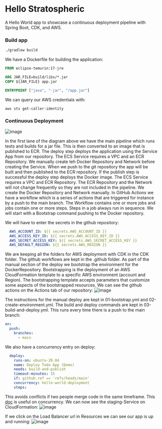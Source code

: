 # Hello Stratospheric

A Hello World app to showcase a continuous deployment pipeline with Spring Boot, CDK, and AWS.

### Build app
```bash
./gradlew build
```

We have a Dockerfile for building the application:
```Dockerfile
FROM eclipse-temurin:17-jre

ARG JAR_FILE=build/libs/*.jar
COPY ${JAR_FILE} app.jar

ENTRYPOINT ["java", "-jar", "/app.jar"]
```

We can query our AWS credentials with:
```bash
aws sts get-caller-identity
```

### Continuous Deployment

![image](https://user-images.githubusercontent.com/27693622/228384793-5de2fcd2-a737-4d4a-8558-07b89e1be581.png)

In the first lane of the diagram above we have the main pipeline which runs tests and builds for a jar file. This is then converted to an image that is published to ECR.
The deploy step deploys the application using the Service App from our repository. The ECS Service requires a VPC and an ECR
Repository. We manually create teh Docker Repository and Network before creating the Service.  When we push to the git repository the app will be built and then published to the ECR repository. If the publish step is successful
the deploy step deploys the Docker image. The ECS Service requires a VPC and ECR Repository. The ECR Repository and the Network will not change
frequently so they are not included in the pipeline. We create the Docker Repository and Network manually.
In GitHub Actions we have a workflow which is a series of actions that are triggered for instance by a push to the main branch.
The Workflow contains one or more jobs and jobs contain one or more steps. Steps in a job always run in sequence.
We will start with a Bootstrap command pushing to the Docker repository.

We will have to enter the secrets in the github repository:
```yml
  AWS_ACCOUNT_ID: ${{ secrets.AWS_ACCOUNT_ID }}
  AWS_ACCESS_KEY_ID: ${{ secrets.AWS_ACCESS_KEY_ID }}
  AWS_SECRET_ACCESS_KEY: ${{ secrets.AWS_SECRET_ACCESS_KEY }}
  AWS_DEFAULT_REGION: ${{ secrets.AWS_REGION }}
```

We are keeping all the folders for AWS deployment with CDK in the CDK folder. The github workflows are kept in the .github folder.
As part of the manual section of the deploy we bootstrap the environment for the DockerRepository. Bootstrapping is the deployment of an 
AWS CloudFormation template to a specific AWS environment (account and Region). The bootstrapping template accepts parameters that customize 
some aspects of the bootstrapped resources. We can see the github actions on the Actions tab of our repository:
![image](https://user-images.githubusercontent.com/27693622/228491420-345ee44c-103a-414f-bbcc-2e7d40127ba9.png)

The instructions for the manual deploy are kept in 01-bootstrap.yml and 02-create-environment.yml. The build and deploy commands are kept in
03-build-and-deploy.yml. This runs every time there is a push to the main branch:
```yaml
on:
  push:
    branches:
      - main
```
We also have a concurrency entry on deploy:
```yaml
  deploy:
    runs-on: ubuntu-20.04
    name: Deploy Todo App (Demo)
    needs: build-and-publish
    timeout-minutes: 15
    if: github.ref == 'refs/heads/main'
    concurrency: hello-world-deployment
    steps:
```
This avoids conflicts if two people merge code in the same timeframe. This [doc](https://docs.github.com/en/actions/using-jobs/using-concurrency) is
useful on concurrency. We can now see the staging-Service on CloudFormation:
![image](https://user-images.githubusercontent.com/27693622/228494858-b363b897-5dcb-4484-89e2-0b9bc03fdd43.png)

If we click on the Load Balancer url in Resources we can see our app is up and running:
![image](https://user-images.githubusercontent.com/27693622/228495152-34b45823-bf30-4bd4-9743-708bd0cb524c.png)

